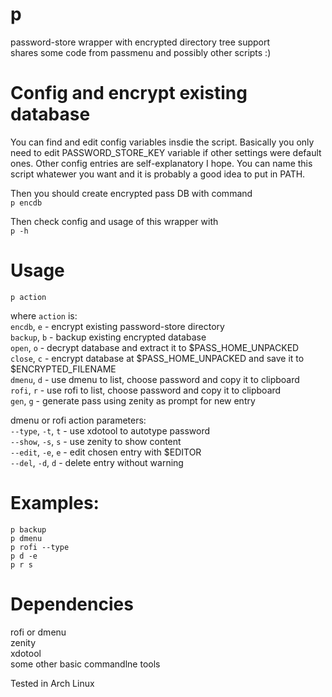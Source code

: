 # p
password-store wrapper with encrypted directory tree support  
shares some code from passmenu and possibly other scripts :)

# Config and encrypt existing database
You can find and edit config variables insdie the script. Basically you only need to edit PASSWORD_STORE_KEY variable if other settings were default ones. Other config entries are self-explanatory I hope. You can name this script whatewer you want and it is probably a good idea to put in PATH.

Then you should create encrypted pass DB with command  
`p encdb`

Then check config and usage of this wrapper with  
`p -h`

# Usage  
`p action`

where `action` is:  
`encdb`, `e` - encrypt existing password-store directory  
`backup`, `b` - backup existing encrypted database  
`open`, `o` - decrypt database and extract it to $PASS_HOME_UNPACKED  
`close`, `c` - encrypt database at $PASS_HOME_UNPACKED and save it to $ENCRYPTED_FILENAME  
`dmenu`, `d` - use dmenu to list, choose password and copy it to clipboard  
`rofi`, `r` - use rofi to list, choose password and copy it to clipboard  
`gen`, `g` - generate pass using zenity as prompt for new entry

dmenu or rofi action parameters:  
`--type`, `-t`, `t` - use xdotool to autotype password  
`--show`, `-s`, `s` - use zenity to show content  
`--edit`, `-e`, `e` - edit chosen entry with $EDITOR  
`--del`,  `-d`, `d` - delete entry without warning  

# Examples:  
`p backup`  
`p dmenu`  
`p rofi --type`  
`p d -e`  
`p r s`

# Dependencies  
rofi or dmenu  
zenity  
xdotool  
some other basic commandlne tools

Tested in Arch Linux
